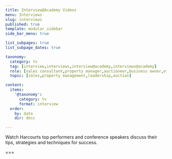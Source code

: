 ```yaml
---
title: Interview@Academy Videos
menu: Interviews
slug: interviews
published: true
template: modular_sidebar
side_bar_menu: true

list_subpages: true
list_subpage_dates: true

taxonomy:
  category: tv
  tag: [interview,interviews,interview@academy,interviews@academy]
  role: [sales consultant,property manager,auctioneer,business owner,office administrator,managers]
  topic: [sales,property management,leadership,auction]

content:
  items:
    '@taxonomy':
      category: tv
      format: interview
  order:
    by: date
    dir: desc

---
```


Watch Harcourts top performers and conference speakers discuss their tips, strategies and techniques for success.

===
